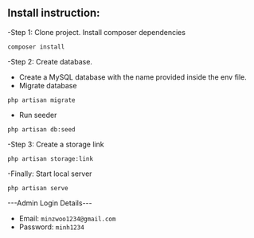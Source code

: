 ## Install instruction:
-Step 1: Clone project.
Install composer dependencies
```
composer install
```
-Step 2: Create database.
* Create a MySQL database with the name provided inside the env file.
* Migrate database
```
php artisan migrate 
```
* Run seeder
```
php artisan db:seed
```
-Step 3: Create a storage link
```
php artisan storage:link
```
-Finally: Start local server
```
php artisan serve 
```
---Admin Login Details---

- Email: `minzwoo1234@gmail.com`
- Password: `minh1234`
